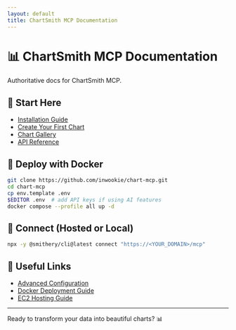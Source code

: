 ```yaml
---
layout: default
title: ChartSmith MCP Documentation
---
```


# 📊 ChartSmith MCP Documentation

Authoritative docs for ChartSmith MCP.

## 🚀 Start Here
- [Installation Guide](getting-started/installation.md)
- [Create Your First Chart](getting-started/first-chart.md)
- [Chart Gallery](examples/chart-gallery.md)
- [API Reference](api/README.md)

## 🐳 Deploy with Docker
```bash
git clone https://github.com/inwookie/chart-mcp.git
cd chart-mcp
cp env.template .env
$EDITOR .env  # add API keys if using AI features
docker compose --profile all up -d
```

## 🔗 Connect (Hosted or Local)
```bash
npx -y @smithery/cli@latest connect "https://<YOUR_DOMAIN>/mcp"
```

## 📎 Useful Links
- [Advanced Configuration](advanced/configuration.md)
- [Docker Deployment Guide](deployment/docker.md)
- [EC2 Hosting Guide](deployment/ec2-hosting.md)

---
Ready to transform your data into beautiful charts? 📊
